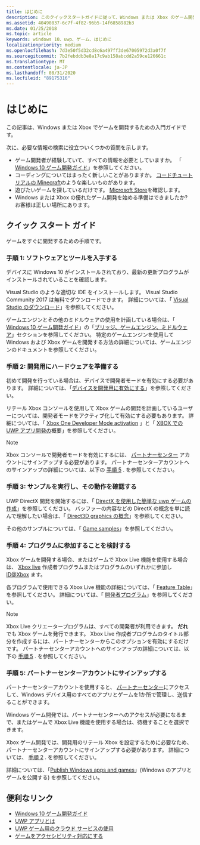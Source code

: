 ```yaml
---
title: はじめに
description: このクイックスタートガイドに従って、Windows または Xbox のゲーム開発をすぐに開始する方法について説明します。
ms.assetid: 40490837-6c7f-4f82-96b5-14f6858982b3
ms.date: 01/25/2018
ms.topic: article
keywords: windows 10、uwp、ゲーム、はじめに
localizationpriority: medium
ms.openlocfilehash: 7d3e50f5d32cd8c6a497ff3de67005972d3a0f7f
ms.sourcegitcommit: 7b2febddb3e8a17c9ab158abcdd2a59ce126661c
ms.translationtype: MT
ms.contentlocale: ja-JP
ms.lasthandoff: 08/31/2020
ms.locfileid: "89175316"
---
```

# <a name="getting-started"></a>はじめに

この記事は、Windows または Xbox でゲームを開発するための入門ガイドです。 

次に、必要な情報の検索に役立ついくつかの質問を示します。
* ゲーム開発者が経験していて、すべての情報を必要としていますか。 「 [Windows 10 ゲーム開発ガイド](e2e.md)」を参照してください。
* コーディングについてはまったく新しいことがありますか。 [コードチュートリアルの Minecraft](https://code.org/minecraft)のような楽しいものがあります。
* 遊びたいゲームを探しているだけです。 [Microsoft Store](https://www.microsoft.com/store)を確認します。
* Windows または Xbox の優れたゲーム開発を始める準備はできましたか?  お客様は正しい場所にあります。

## <a name="quick-start-guide"></a>クイック スタート ガイド

ゲームをすぐに開発するための手順です。

### <a name="step-1-get-the-software-and-tools"></a>手順 1: ソフトウェアとツールを入手する

デバイスに Windows 10 がインストールされており、最新の更新プログラムがインストールされていることを確認します。

Visual Studio のような適切な IDE をインストールします。 Visual Studio Community 2017 は無料でダウンロードできます。 詳細については、「 [Visual Studio のダウンロード](https://visualstudio.microsoft.com/downloads/)」を参照してください。

ゲームエンジンとその他のミドルウェアの使用を計画している場合は、「 [Windows 10 ゲーム開発ガイド](e2e.md)」の「[ブリッジ、ゲームエンジン、ミドルウェア](e2e.md#bridges-game-engines-and-middleware)」セクションを参照してください。 特定のゲームエンジンを使用して Windows および Xbox ゲームを開発する方法の詳細については、ゲームエンジンのドキュメントを参照してください。

### <a name="step-2-prepare-your-hardware-for-development"></a>手順 2: 開発用にハードウェアを準備する

初めて開発を行っている場合は、デバイスで開発者モードを有効にする必要があります。 詳細については、「[デバイスを開発用に有効にする](../get-started/enable-your-device-for-development.md)」を参照してください。

リテール Xbox コンソールを使用して Xbox ゲームの開発を計画しているユーザーについては、開発者モードをアクティブ化して有効にする必要もあります。 詳細については、「 [Xbox One Developer Mode activation](../xbox-apps/devkit-activation.md) 」と「 [XBOX での UWP アプリ開発の](../xbox-apps/getting-started.md)概要」を参照してください。 

> [!Note]
> Xbox コンソールで開発者モードを有効にするには、 [パートナーセンター](https://partner.microsoft.com/dashboard)  アカウントにサインアップする必要があります。 パートナーセンターアカウントへのサインアップの詳細については、以下の [手順 5](#step-5-sign-up-for-a-partner-center-account) . を参照してください。

### <a name="step-3-run-a-sample-and-see-how-it-works"></a>手順 3: サンプルを実行し、その動作を確認する

UWP DirectX 開発を開始するには、「 [DirectX を使用した簡単な uwp ゲームの作成](tutorial--create-your-first-uwp-directx-game.md)」を参照してください。 バッファーの内容などの DirectX の概念を単に読んで理解したい場合は、「 [Direct3D graphics の概念](../graphics-concepts/index.md)」を参照してください。

その他のサンプルについては、「 [Game samples](e2e.md#game-samples)」を参照してください。

### <a name="step-4-consider-joining-a-program"></a>手順 4: プログラムに参加することを検討する

Xbox ゲームを開発する場合、またはゲームで Xbox Live 機能を使用する場合は、 [Xbox live](https://developer.microsoft.com/games/xbox/xboxlive/creator) 作成者プログラムまたはプログラムのいずれかに参加し [ID@Xbox](https://www.xbox.com/Developers/id) ます。 

各プログラムで使用できる Xbox Live 機能の詳細については、「 [Feature Table](/gaming/xbox-live/developer-program-overview.md#feature-table)」を参照してください。 詳細については、「 [開発者プログラム](e2e.md#developer-programs)」を参照してください。

> [!Note]
> Xbox Live クリエータープログラムは、すべての開発者が利用できます。 **だれ** でも Xbox ゲームを発行できます。 Xbox Live 作成者プログラムのタイトル部分を作成するには、パートナーセンターからこのオプションを有効にするだけです。 パートナーセンターアカウントへのサインアップの詳細については、以下の [手順 5](#step-5-sign-up-for-a-partner-center-account) . を参照してください。

### <a name="step-5-sign-up-for-a-partner-center-account"></a>手順 5: パートナーセンターアカウントにサインアップする

パートナーセンターアカウントを使用すると、 [パートナーセンター](https://partner.microsoft.com/dashboard)にアクセスして、Windows デバイス用のすべてのアプリとゲームを1か所で管理し、送信することができます。

Windows ゲーム開発では、パートナーセンターへのアクセスが必要になるまで、またはゲームで Xbox Live 機能を使用する場合は、待機することを選択できます。

Xbox ゲーム開発では、開発用のリテール Xbox を設定するために必要なため、パートナーセンターアカウントにサインアップする必要があります。 詳細については、 [手順 2](#step-2-prepare-your-hardware-for-development) . を参照してください。

詳細については、「[Publish Windows apps and games](../publish/index.md)」(Windows のアプリとゲームを公開する) を参照してください。

## <a name="useful-links"></a>便利なリンク

* [Windows 10 ゲーム開発ガイド](e2e.md)
* [UWP アプリとは](../get-started/universal-application-platform-guide.md)
* [UWP ゲーム用のクラウド サービスの使用](cloud-for-games.md)
* [ゲームをアクセシビリティ対応にする](accessibility-for-games.md)